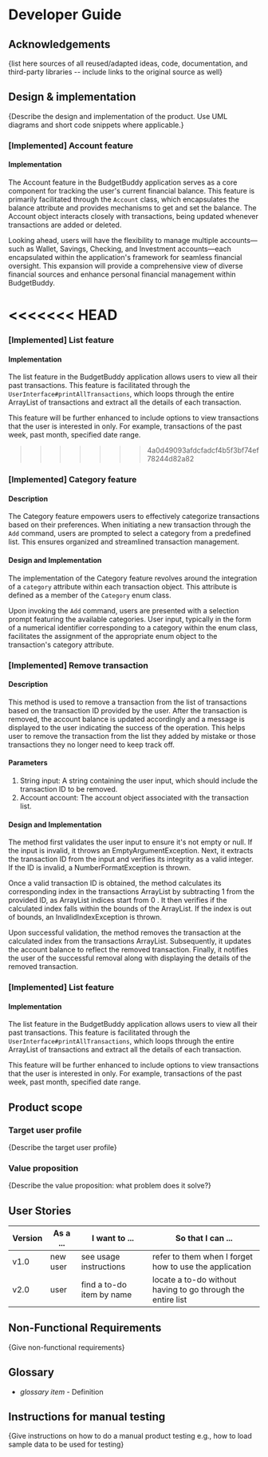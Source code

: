 # Developer Guide

## Acknowledgements

{list here sources of all reused/adapted ideas, code, documentation, and third-party libraries -- include links to the original source as well}

## Design & implementation

{Describe the design and implementation of the product. Use UML diagrams and short code snippets where applicable.}

### [Implemented] Account feature
#### Implementation
The Account feature in the BudgetBuddy application serves as a core component for tracking the user's current financial 
balance. This feature is primarily facilitated through the `Account` class, which encapsulates the balance attribute and
provides mechanisms to get and set the balance. The Account object interacts closely with transactions, being updated 
whenever transactions are added or deleted.

Looking ahead, users will have the flexibility to manage multiple accounts—such as Wallet, Savings, Checking, and 
Investment accounts—each encapsulated within the application's framework for seamless financial oversight. This 
expansion will provide a comprehensive view of diverse financial sources and enhance personal financial management 
within BudgetBuddy.

<<<<<<< HEAD
=======
### [Implemented] List feature
#### Implementation
The list feature in the BudgetBuddy application allows users to view all their past transactions. This feature is
facilitated through the `UserInterface#printAllTransactions`, which loops through the entire ArrayList of transactions
and extract all the details of each transaction.

This feature will be further enhanced to include options to view transactions that the user is interested in only. For
example, transactions of the past week, past month, specified date range.
>>>>>>> 4a0d49093afdcfadcf4b5f3bf74ef78244d82a82

### [Implemented] Category feature

#### Description

The Category feature empowers users to effectively categorize transactions based on their preferences. When initiating a
new transaction through the `Add` command, users are prompted to select a category from a predefined list. This ensures
organized and streamlined transaction management.

#### Design and Implementation

The implementation of the Category feature revolves around the integration of a `category` attribute within each
transaction object. This attribute is defined as a member of the `Category` enum class.

Upon invoking the `Add` command, users are presented with a selection prompt featuring the available categories. User
input, typically in the form of a numerical identifier corresponding to a category within the enum class, facilitates
the assignment of the appropriate enum object to the transaction's category attribute.


### [Implemented] Remove transaction
#### Description
This method is used to remove a transaction from the list of transactions based on the transaction ID provided
by the user. After the transaction is removed, the account balance is updated accordingly and a message is 
displayed to the user indicating the success of the operation. This helps user to remove the transaction 
from the list they added by mistake or those transactions they no longer need to keep track off.

#### Parameters
1. String input: A string containing the user input, which should include the transaction ID to be removed.
2. Account account: The account object associated with the transaction list.

#### Design and Implementation
The method first validates the user input to ensure it's not empty or null. If the input is invalid, it throws
an EmptyArgumentException. Next, it extracts the transaction ID from the input and verifies its integrity as a
valid integer. If the ID is invalid, a NumberFormatException is thrown.

Once a valid transaction ID is obtained, the method calculates its corresponding index in the transactions 
ArrayList by subtracting 1 from the provided ID, as ArrayList indices start from 0 . It then verifies
if the calculated index falls within the bounds of the ArrayList. If the index is out of bounds, an 
InvalidIndexException is thrown.

Upon successful validation, the method removes the transaction at the calculated index from the transactions
ArrayList. Subsequently, it updates the account balance to reflect the removed transaction. Finally, it 
notifies the user of the successful removal along with displaying the details of the removed transaction.

### [Implemented] List feature
#### Implementation
The list feature in the BudgetBuddy application allows users to view all their past transactions. This feature is
facilitated through the `UserInterface#printAllTransactions`, which loops through the entire ArrayList of transactions
and extract all the details of each transaction.

This feature will be further enhanced to include options to view transactions that the user is interested in only. For
example, transactions of the past week, past month, specified date range.


## Product scope
### Target user profile

{Describe the target user profile}

### Value proposition

{Describe the value proposition: what problem does it solve?}

## User Stories

|Version| As a ... | I want to ... | So that I can ...|
|--------|----------|---------------|------------------|
|v1.0|new user|see usage instructions|refer to them when I forget how to use the application|
|v2.0|user|find a to-do item by name|locate a to-do without having to go through the entire list|

## Non-Functional Requirements

{Give non-functional requirements}

## Glossary

* *glossary item* - Definition

## Instructions for manual testing

{Give instructions on how to do a manual product testing e.g., how to load sample data to be used for testing}
